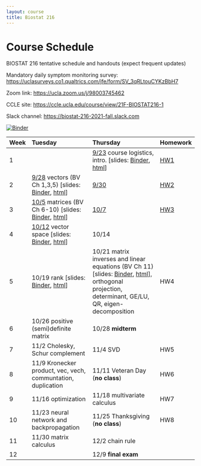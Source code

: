```yaml
---
layout: course
title: Biostat 216
---
```


# Course Schedule

BIOSTAT 216 tentative schedule and handouts (expect frequent updates)

Mandatory daily symptom monitoring survey: <https://uclasurveys.co1.qualtrics.com/jfe/form/SV_3qRLtouCYKzBbH7>

Zoom link: <https://ucla.zoom.us/j/98003745462>

CCLE site: <https://ccle.ucla.edu/course/view/21F-BIOSTAT216-1>

Slack channel: <https://biostat-216-2021-fall.slack.com>

[![Binder](https://mybinder.org/badge_logo.svg)](https://mybinder.org/v2/gh/ucla-biostat216-2021fall/ucla-biostat216-2021fall.github.io/main)

| Week | Tuesday | Thursday | Homework |
|:-----------|:------------|:------------|:------------|
| 1 | | [9/23](https://ucla-biostat216-2021fall.github.io/biostat216fall2021/2021/09/23/week1.html) course logistics, intro. \[slides: [Binder](https://mybinder.org/v2/gh/ucla-biostat216-2021fall/ucla-biostat216-2021fall.github.io/main?filepath=slides%2F01-intro%2F01-intro.ipynb), [html](https://ucla-biostat216-2021fall.github.io/slides/01-intro/01-intro.html)\] | [HW1](https://ucla-biostat216-2021fall.github.io/hw/hw1/hw1.html) |  
| 2 | [9/28](https://ucla-biostat216-2021fall.github.io/biostat216fall2021/2021/09/28/week2-day1.html) vectors (BV Ch 1,3,5) \[slides: [Binder](https://mybinder.org/v2/gh/ucla-biostat216-2021fall/ucla-biostat216-2021fall.github.io/main?filepath=slides%2F02-vector%2F02-vector.ipynb), [html](https://ucla-biostat216-2021fall.github.io/slides/02-vector/02-vector.html)\] | [9/30](https://ucla-biostat216-2021fall.github.io/biostat216fall2021/2021/09/30/week2-day2.html) | [HW2](https://ucla-biostat216-2021fall.github.io/hw/hw2/hw2.html) |  
| 3 | [10/5](https://ucla-biostat216-2021fall.github.io/biostat216fall2021/2021/10/05/week3-day1.html) matrices (BV Ch 6-10) \[slides: [Binder](https://mybinder.org/v2/gh/ucla-biostat216-2021fall/ucla-biostat216-2021fall.github.io/main?filepath=slides%2F03-matrix%2F03-matrix.ipynb), [html](https://ucla-biostat216-2021fall.github.io/slides/03-matrix/03-matrix.html)\] | [10/7](https://ucla-biostat216-2021fall.github.io/biostat216fall2021/2021/10/07/week3-day2.html) | [HW3](https://ucla-biostat216-2021fall.github.io/hw/hw3/hw3.html)  |  
| 4 | [10/12](https://ucla-biostat216-2021fall.github.io/biostat216fall2021/2021/10/12/week4-day1.html) vector space \[slides: [Binder](https://mybinder.org/v2/gh/ucla-biostat216-2021fall/ucla-biostat216-2021fall.github.io/main?filepath=slides%2F04-vecsp%2F04-vecsp.ipynb), [html](https://ucla-biostat216-2021fall.github.io/slides/04-vecsp/04-vecsp.html)\] | 10/14 | |  
| 5 | 10/19 rank \[slides: [Binder](https://mybinder.org/v2/gh/ucla-biostat216-2021fall/ucla-biostat216-2021fall.github.io/main?filepath=slides%2F05-rank%2F05-rank.ipynb), [html](https://ucla-biostat216-2021fall.github.io/slides/05-rank/05-rank.html)\] | 10/21 matrix inverses and linear equations (BV Ch 11) \[slides: [Binder](https://mybinder.org/v2/gh/ucla-biostat216-2021fall/ucla-biostat216-2021fall.github.io/main?filepath=slides%2F06-matinv%2F06-matinv.ipynb), [html](https://ucla-biostat216-2021fall.github.io/slides/06-matinv/06-matinv.html)\], orthogonal projection, determinant, GE/LU, QR, eigen-decomposition | HW4 |  
| 6 | 10/26 positive (semi)definite matrix | 10/28 **midterm** |   
| 7 | 11/2 Cholesky, Schur complement | 11/4 SVD | HW5 |  
| 8 | 11/9 Kronecker product, vec, vech, communtation, duplication | 11/11 Veteran Day (**no class**) | HW6 |   
| 9 | 11/16 optimization | 11/18 multivariate calculus | HW7 |   
| 10 | 11/23 neural network and backpropagation | 11/25 Thanksgiving (**no class**) | HW8 |  
| 11 | 11/30 matrix calculus | 12/2 chain rule | |   
| 12 | | 12/9 **final exam** | |   
